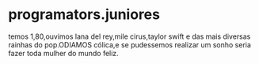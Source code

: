 # programators.juniores
temos 1,80,ouvimos lana del rey,mile cirus,taylor swift e das mais diversas rainhas do pop.ODIAMOS cólica,e se pudessemos realizar um sonho seria fazer toda mulher do mundo feliz.
